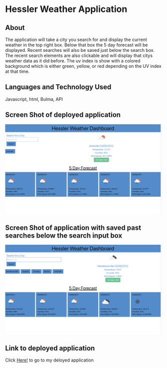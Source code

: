 # Hessler Weather Application

## About 
The application will take a city you search for and display the current weather in the top right box. Below that box the 5 day forecast will be displayed. Recent searches will also be saved just below the search box. The recent search elements are also clickable and will display that citys weather data as it did before. The uv index is show with a colored background which is either green, yellow, or red depending on the UV index at that time. 

## Languages and Technology Used 
Javascript, html, Bulma, API

## Screen Shot of deployed application
![Alt text](https://github.com/JHESSLER11/Hessler-Weather-Dashboard/blob/main/assets/images/deployed.png)

## Screen Shot of application with saved past searches below the search input box
![Alt text](https://github.com/JHESSLER11/Hessler-Weather-Dashboard/blob/main/assets/images/withsaved.png)

## Link to deployed application
Click [Here!](https://jhessler11.github.io/Hessler-Weather-Dashboard/) to go to my deloyed application
